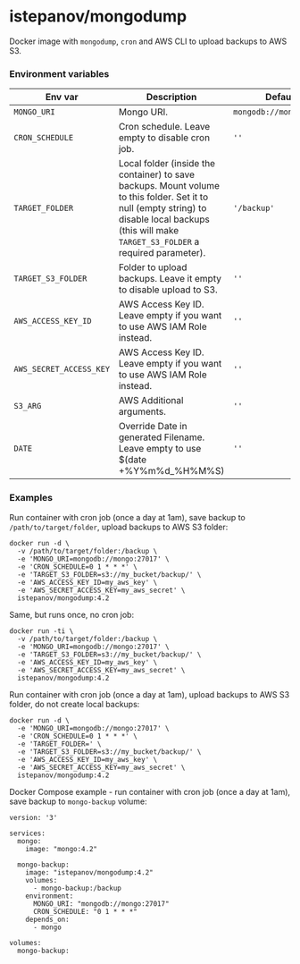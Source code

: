 istepanov/mongodump
===================

Docker image with `mongodump`, `cron` and AWS CLI to upload backups to AWS S3.

### Environment variables

| Env var               | Description | Default                 |
|-----------------------|-------------|-------------------------|
| `MONGO_URI`             | Mongo URI.  | `mongodb://mongo:27017` |
| `CRON_SCHEDULE`         | Cron schedule. Leave empty to disable cron job. | `''` |
| `TARGET_FOLDER`         | Local folder (inside the container) to save backups. Mount volume to this folder. Set it to null (empty string) to disable local backups (this will make `TARGET_S3_FOLDER` a required parameter). | `'/backup'` |
| `TARGET_S3_FOLDER`      | Folder to upload backups. Leave it empty to disable upload to S3. | `''` |
| `AWS_ACCESS_KEY_ID`     | AWS Access Key ID. Leave empty if you want to use AWS IAM Role instead. | `''` |
| `AWS_SECRET_ACCESS_KEY` | AWS Access Key ID. Leave empty if you want to use AWS IAM Role instead. | `''` |
| `S3_ARG`                | AWS Additional arguments. | `''` |
| `DATE` | Override Date in generated Filename. Leave empty to use $(date +%Y%m%d_%H%M%S) | `''` |
### Examples

Run container with cron job (once a day at 1am), save backup to `/path/to/target/folder`, upload backups to AWS S3 folder:

    docker run -d \
      -v /path/to/target/folder:/backup \
      -e 'MONGO_URI=mongodb://mongo:27017' \
      -e 'CRON_SCHEDULE=0 1 * * *' \
      -e 'TARGET_S3_FOLDER=s3://my_bucket/backup/' \
      -e 'AWS_ACCESS_KEY_ID=my_aws_key' \
      -e 'AWS_SECRET_ACCESS_KEY=my_aws_secret' \
      istepanov/mongodump:4.2

Same, but runs once, no cron job:

    docker run -ti \
      -v /path/to/target/folder:/backup \
      -e 'MONGO_URI=mongodb://mongo:27017' \
      -e 'TARGET_S3_FOLDER=s3://my_bucket/backup/' \
      -e 'AWS_ACCESS_KEY_ID=my_aws_key' \
      -e 'AWS_SECRET_ACCESS_KEY=my_aws_secret' \
      istepanov/mongodump:4.2

Run container with cron job (once a day at 1am), upload backups to AWS S3 folder, do not create local backups:

    docker run -d \
      -e 'MONGO_URI=mongodb://mongo:27017' \
      -e 'CRON_SCHEDULE=0 1 * * *' \
      -e 'TARGET_FOLDER=' \
      -e 'TARGET_S3_FOLDER=s3://my_bucket/backup/' \
      -e 'AWS_ACCESS_KEY_ID=my_aws_key' \
      -e 'AWS_SECRET_ACCESS_KEY=my_aws_secret' \
      istepanov/mongodump:4.2

Docker Compose example - run container with cron job (once a day at 1am), save backup to `mongo-backup` volume:

    version: '3'

    services:
      mongo:
        image: "mongo:4.2"

      mongo-backup:
        image: "istepanov/mongodump:4.2"
        volumes:
          - mongo-backup:/backup
        environment:
          MONGO_URI: "mongodb://mongo:27017"
          CRON_SCHEDULE: "0 1 * * *"
        depends_on:
          - mongo

    volumes:
      mongo-backup:
